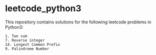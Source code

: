 # leetcode_python3
This repository contains solutions for the following leetcode problems in Python3:

```
1. Two sum
7. Reverse integer
14. Longest Common Prefix
9. Palindrome Number
```
